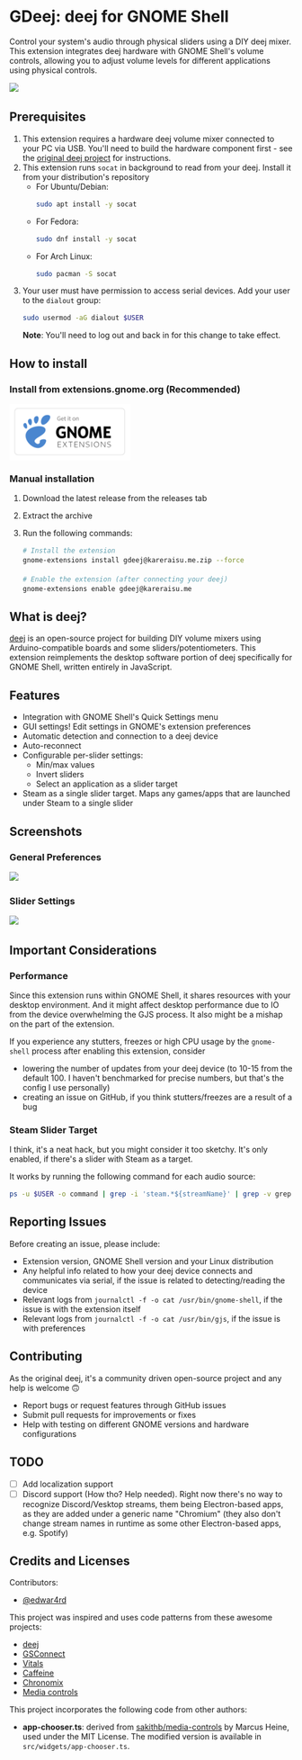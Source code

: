 # GDeej: deej for GNOME Shell

Control your system's audio through physical sliders using a DIY deej mixer. This extension integrates deej hardware with GNOME Shell's volume controls, allowing you to adjust volume levels for different applications using physical controls.

![](/assets/screenshots/quick-settings.png)

## Prerequisites

1. This extension requires a hardware deej volume mixer connected to your PC via USB. You'll need to build the hardware component first - see the [original deej project](https://github.com/omriharel/deej) for instructions.
2. This extension runs `socat` in background to read from your deej. Install it
   from your distribution's repository
   - For Ubuntu/Debian:
     ```bash
     sudo apt install -y socat
     ```
   - For Fedora:
     ```bash
     sudo dnf install -y socat
     ```
   - For Arch Linux:
     ```bash
     sudo pacman -S socat
     ```
3. Your user must have permission to access serial devices. Add your user to the `dialout` group:
   ```bash
   sudo usermod -aG dialout $USER
   ```
   **Note**: You'll need to log out and back in for this change to take effect.

## How to install

### Install from extensions.gnome.org (Recommended)

[<img src="https://raw.githubusercontent.com/andyholmes/gnome-shell-extensions-badge/master/get-it-on-ego.svg?sanitize=true" alt="Get it on GNOME Extensions" height="100" align="middle">][ego]

### Manual installation

1. Download the latest release from the releases tab
2. Extract the archive
3. Run the following commands:

   ```bash
   # Install the extension
   gnome-extensions install gdeej@kareraisu.me.zip --force

   # Enable the extension (after connecting your deej)
   gnome-extensions enable gdeej@kareraisu.me
   ```

## What is deej?

[deej](https://github.com/omriharel/deej) is an open-source project for building DIY volume mixers using Arduino-compatible boards and some sliders/potentiometers. This extension reimplements the desktop software portion of deej specifically for GNOME Shell, written entirely in JavaScript.

## Features

- Integration with GNOME Shell's Quick Settings menu
- GUI settings! Edit settings in GNOME's extension preferences
- Automatic detection and connection to a deej device
- Auto-reconnect
- Configurable per-slider settings:
  - Min/max values
  - Invert sliders
  - Select an application as a slider target
- Steam as a single slider target. Maps any games/apps that are launched under Steam to a single slider

## Screenshots

### General Preferences

![](/assets/screenshots/prefs-general.png)

### Slider Settings

![](/assets/screenshots/prefs-sliders.png)

## Important Considerations

### Performance

Since this extension runs within GNOME Shell, it shares resources with your desktop environment. And it might affect desktop performance due to IO from the device overwhelming the GJS process. It also might be a mishap on the part of the extension.

If you experience any stutters, freezes or high CPU usage by the `gnome-shell` process after enabling this extension, consider

- lowering the number of updates from your deej device (to 10-15 from the default 100. I haven't benchmarked for precise numbers, but that's the config I use personally)
- creating an issue on GitHub, if you think stutters/freezes are a result of a bug

### Steam Slider Target

I think, it's a neat hack, but you might consider it too sketchy. It's only enabled, if there's a slider with Steam as a target.

It works by running the following command for each audio source:

```bash
ps -u $USER -o command | grep -i 'steam.*${streamName}' | grep -v grep | wc -l
```

## Reporting Issues

Before creating an issue, please include:

- Extension version, GNOME Shell version and your Linux distribution
- Any helpful info related to how your deej device connects and communicates via serial, if the issue is related to detecting/reading the device
- Relevant logs from `journalctl -f -o cat /usr/bin/gnome-shell`, if the issue is with the extension itself
- Relevant logs from `journalctl -f -o cat /usr/bin/gjs`, if the issue is with preferences

## Contributing

As the original deej, it's a community driven open-source project and any help is welcome 🙃

- Report bugs or request features through GitHub issues
- Submit pull requests for improvements or fixes
- Help with testing on different GNOME versions and hardware configurations

## TODO

- [ ] Add localization support
- [ ] Discord support (How tho? Help needed). Right now there's no way to recognize Discord/Vesktop streams, them being Electron-based apps, as they are added under a generic name "Chromium" (they also don't change stream names in runtime as some other Electron-based apps, e.g. Spotify)

## Credits and Licenses

Contributors:

- [@edwar4rd](https://github.com/edwar4rd)

This project was inspired and uses code patterns from these awesome projects:

- [deej](https://github.com/omriharel/deej)
- [GSConnect](https://github.com/GSConnect/gnome-shell-extension-gsconnect)
- [Vitals](https://github.com/corecoding/Vitals)
- [Caffeine](https://github.com/eonpatapon/gnome-shell-extension-caffeine)
- [Chronomix](https://github.com/zagortenay333/cronomix)
- [Media controls](https://github.com/sakithb/media-controls/)

This project incorporates the following code from other authors:

- **app-chooser.ts**: derived from [sakithb/media-controls](https://github.com/sakithb/media-controls) by Marcus Heine, used under the MIT License. The modified version is available in `src/widgets/app-chooser.ts`.

[ego]: https://extensions.gnome.org/extension/7556/gdeej/
